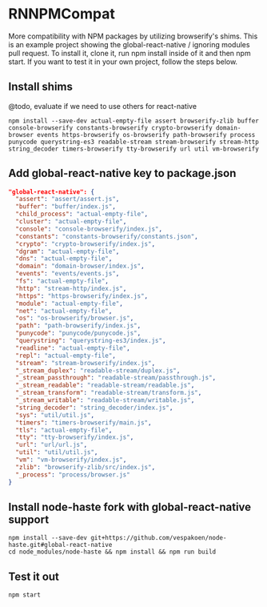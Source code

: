 # RNNPMCompat

More compatibility with NPM packages by utilizing browserify's shims.
This is an example project showing the global-react-native / ignoring modules pull request.
To install it, clone it, run npm install inside of it and then npm start.
If you want to test it in your own project, follow the steps below.

## Install shims

@todo, evaluate if we need to use others for react-native

```shell
npm install --save-dev actual-empty-file assert browserify-zlib buffer console-browserify constants-browserify crypto-browserify domain-browser events https-browserify os-browserify path-browserify process punycode querystring-es3 readable-stream stream-browserify stream-http string_decoder timers-browserify tty-browserify url util vm-browserify
```

## Add global-react-native key to package.json
```json
"global-react-native": {
  "assert": "assert/assert.js",
  "buffer": "buffer/index.js",
  "child_process": "actual-empty-file",
  "cluster": "actual-empty-file",
  "console": "console-browserify/index.js",
  "constants": "constants-browserify/constants.json",
  "crypto": "crypto-browserify/index.js",
  "dgram": "actual-empty-file",
  "dns": "actual-empty-file",
  "domain": "domain-browser/index.js",
  "events": "events/events.js",
  "fs": "actual-empty-file",
  "http": "stream-http/index.js",
  "https": "https-browserify/index.js",
  "module": "actual-empty-file",
  "net": "actual-empty-file",
  "os": "os-browserify/browser.js",
  "path": "path-browserify/index.js",
  "punycode": "punycode/punycode.js",
  "querystring": "querystring-es3/index.js",
  "readline": "actual-empty-file",
  "repl": "actual-empty-file",
  "stream": "stream-browserify/index.js",
  "_stream_duplex": "readable-stream/duplex.js",
  "_stream_passthrough": "readable-stream/passthrough.js",
  "_stream_readable": "readable-stream/readable.js",
  "_stream_transform": "readable-stream/transform.js",
  "_stream_writable": "readable-stream/writable.js",
  "string_decoder": "string_decoder/index.js",
  "sys": "util/util.js",
  "timers": "timers-browserify/main.js",
  "tls": "actual-empty-file",
  "tty": "tty-browserify/index.js",
  "url": "url/url.js",
  "util": "util/util.js",
  "vm": "vm-browserify/index.js",
  "zlib": "browserify-zlib/src/index.js",
  "_process": "process/browser.js"
}
```

## Install node-haste fork with global-react-native support

```shell
npm install --save-dev git+https://github.com/vespakoen/node-haste.git#global-react-native
cd node_modules/node-haste && npm install && npm run build
```

## Test it out

```shell
npm start
```
